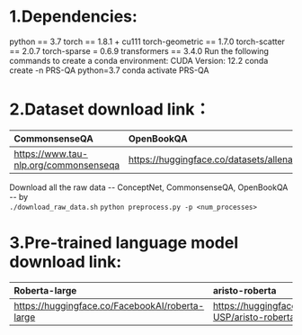 1.Dependencies:
======================
python == 3.7
torch == 1.8.1 + cu111
torch-geometric == 1.7.0
torch-scatter == 2.0.7
torch-sparse = 0.6.9
transformers == 3.4.0
Run the following commands to create a conda environment:
CUDA Version: 12.2
conda create -n PRS-QA python=3.7
conda activate PRS-QA

2.Dataset download link：
=======================
| CommonsenseQA | OpenBookQA | medqa-usmle |  
| :--- | :--- | :--- |  
| https://www.tau-nlp.org/commonsenseqa | https://huggingface.co/datasets/allenai/openbookqa | https://github.com/jind11/MedQA |  


Download all the raw data -- ConceptNet, CommonsenseQA, OpenBookQA -- by <br>
```./download_raw_data.sh```
```python preprocess.py -p <num_processes>```


3.Pre-trained language model download link:
==========================================
| Roberta-large | aristo-roberta | SapBERT |  
| :--- | :---| :--- |  
| https://huggingface.co/FacebookAI/roberta-large | https://huggingface.co/LIAMF-USP/aristo-roberta | https://huggingface.co/cambridgeltl/SapBERT-from-PubMedBERT-fulltext |  
